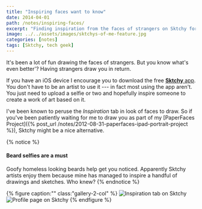 ```yaml
---
title: "Inspiring faces want to know"
date: 2014-04-01
path: /notes/inspiring-faces/
excerpt: "Finding inspiration from the faces of strangers on Sktchy for iOS."
image: ../../assets/images/sktchys-of-me-feature.jpg
categories: [notes]
tags: [Sktchy, tech geek]
---
```


It's been a lot of fun drawing the faces of strangers. But you know what's even better'? Having strangers draw you in return.

If you have an iOS device I encourage you to download the free [**Sktchy** app](https://get.sktchy.com/). You don't have to be an artist to use it --- in fact most using the app aren't. You just need to upload a selfie or two and hopefully inspire someone to create a work of art based on it.

I've been known to peruse the *Inspiration* tab in look of faces to draw. So if you've been patiently waiting for me to draw you as part of my [PaperFaces Project]({% post_url /notes/2012-08-31-paperfaces-ipad-portrait-project %}), Sktchy might be a nice alternative.

{% notice %}
#### Beard selfies are a must

Goofy homeless looking beards help get you noticed. Apparently Sktchy artists enjoy them because mine has managed to inspire a handful of drawings and sketches. Who knew?
{% endnotice %}

{% figure caption:"" class:"gallery-2-col" %}
![Inspiration tab on Sktchy](../../assets/images/sktchy-inspiration-screenshot.jpg)
![Profile page on Sktchy](../../assets/images/sktchy-profile-screenshot.jpg)
{% endfigure %}

